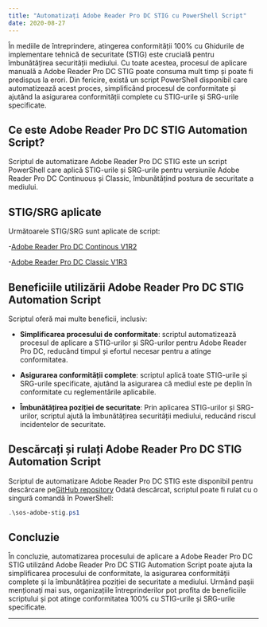 ```yaml
---
title: "Automatizați Adobe Reader Pro DC STIG cu PowerShell Script"
date: 2020-08-27
---
```


În mediile de întreprindere, atingerea conformității 100% cu Ghidurile de implementare tehnică de securitate (STIG) este crucială pentru îmbunătățirea securității mediului. Cu toate acestea, procesul de aplicare manuală a Adobe Reader Pro DC STIG poate consuma mult timp și poate fi predispus la erori. Din fericire, există un script PowerShell disponibil care automatizează acest proces, simplificând procesul de conformitate și ajutând la asigurarea conformității complete cu STIG-urile și SRG-urile specificate.

## Ce este Adobe Reader Pro DC STIG Automation Script?

Scriptul de automatizare Adobe Reader Pro DC STIG este un script PowerShell care aplică STIG-urile și SRG-urile pentru versiunile Adobe Reader Pro DC Continuous și Classic, îmbunătățind postura de securitate a mediului.

## STIG/SRG aplicate

Următoarele STIG/SRG sunt aplicate de script:

-[Adobe Reader Pro DC Continous V1R2](https://dl.dod.cyber.mil/wp-content/uploads/stigs/zip/U_Adobe_Acrobat_Pro_DC_Classic_V1R3_STIG.zip)

-[Adobe Reader Pro DC Classic V1R3](https://dl.dod.cyber.mil/wp-content/uploads/stigs/zip/U_Adobe_Acrobat_Pro_DC_Continuous_V1R2_STIG.zip)

## Beneficiile utilizării Adobe Reader Pro DC STIG Automation Script

Scriptul oferă mai multe beneficii, inclusiv:

- **Simplificarea procesului de conformitate**: scriptul automatizează procesul de aplicare a STIG-urilor și SRG-urilor pentru Adobe Reader Pro DC, reducând timpul și efortul necesar pentru a atinge conformitatea.

- **Asigurarea conformității complete**: scriptul aplică toate STIG-urile și SRG-urile specificate, ajutând la asigurarea că mediul este pe deplin în conformitate cu reglementările aplicabile.

- **Îmbunătățirea poziției de securitate**: Prin aplicarea STIG-urilor și SRG-urilor, scriptul ajută la îmbunătățirea securității mediului, reducând riscul incidentelor de securitate.

## Descărcați și rulați Adobe Reader Pro DC STIG Automation Script

Scriptul de automatizare Adobe Reader Pro DC STIG este disponibil pentru descărcare pe[GitHub repository](https://github.com/simeononsecurity/Adobe-Reader-DC-STIG-Script) Odată descărcat, scriptul poate fi rulat cu o singură comandă în PowerShell:

```powershell
.\sos-adobe-stig.ps1
```

## Concluzie

În concluzie, automatizarea procesului de aplicare a Adobe Reader Pro DC STIG utilizând Adobe Reader Pro DC STIG Automation Script poate ajuta la simplificarea procesului de conformitate, la asigurarea conformității complete și la îmbunătățirea poziției de securitate a mediului. Urmând pașii menționați mai sus, organizațiile întreprinderilor pot profita de beneficiile scriptului și pot atinge conformitatea 100% cu STIG-urile și SRG-urile specificate.

___________